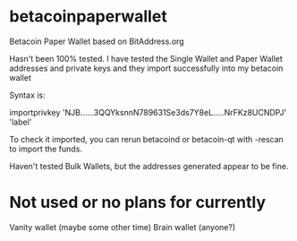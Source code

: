 betacoinpaperwallet
===================

Betacoin Paper Wallet based on BitAddress.org

Hasn't been 100% tested. I have tested the Single Wallet and Paper Wallet addresses and private keys and they import successfully into my betacoin wallet

Syntax is:

importprivkey 'NJB......3QQYksnnN789631Se3ds7Y8eL.....NrFKz8UCNDPJ' 'label'

To check it imported, you can rerun betacoind or betacoin-qt with -rescan to import the funds.

Haven't tested Bulk Wallets, but the addresses generated appear to be fine.

Not used or no plans for currently
==================================

Vanity wallet (maybe some other time)
Brain wallet (anyone?)
